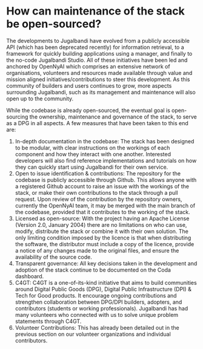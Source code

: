 # How can maintenance of the stack be open-sourced?



The developments to Jugalbandi have evolved from a publicly accessible API (which has been deprecated recently) for information retrieval, to a framework for quickly building applications using a manager, and finally to the no-code Jugalbandi Studio. All of these initiatives have been led and anchored by OpenNyAI which comprises an extensive network of organisations, volunteers and resources made available through value and mission aligned initiatives/contributions to steer this development. As this community of builders and users continues to grow, more aspects surrounding Jugalbandi, such as its management and maintenance will also open up to the community.&#x20;

While the codebase is already open-sourced, the eventual goal is open-sourcing the ownership, maintenance and governance of the stack, to serve as a DPG in all aspects. A few measures that have been taken to this end are:

1. In-depth documentation in the codebase: The stack has been designed to be modular, with clear instructions on the workings of each component and how they interact with one another. Interested developers will also find reference implementations and tutorials on how they can quickly start using Jugalbandi for their own service.
2. Open to issue identification & contributions: The repository for the codebase is publicly accessible through Github. This allows anyone with a registered Github account to raise an issue with the workings of the stack, or make their own contributions to the stack through a pull request. Upon review of the contribution by the repository owners, currently the OpenNyAI team, it may be merged with the main branch of the codebase, provided that it contributes to the working of the stack.
3. Licensed as open-source: With the project having an Apache License (Version 2.0, January 2004) there are no limitations on who can use, modify, distribute the stack or combine it with their own solution. The only limiting condition imposed by the licence is that when distributing the software, the distributor must include a copy of the licence, provide a notice of any changes made to the original files, and ensure the availability of the source code.
4. Transparent governance: All key decisions taken in the development and adoption of the stack continue to be documented on the Coda dashboard.&#x20;
5. C4GT: C4GT is a one-of-its-kind initiative that aims to build communities around Digital Public Goods (DPG), Digital Public Infrastructure (DPI) & Tech for Good products. It encourage ongoing contributions and strengthen collaboration between DPG/DPI builders, adopters, and contributors (students or working professionals). Jugalbandi has had many volunteers who connected with us to solve unique problem statements through C4GT.
6. Volunteer Contributions: This has already been detailed out in the previous section on our volunteer organizations and individual contributors.
